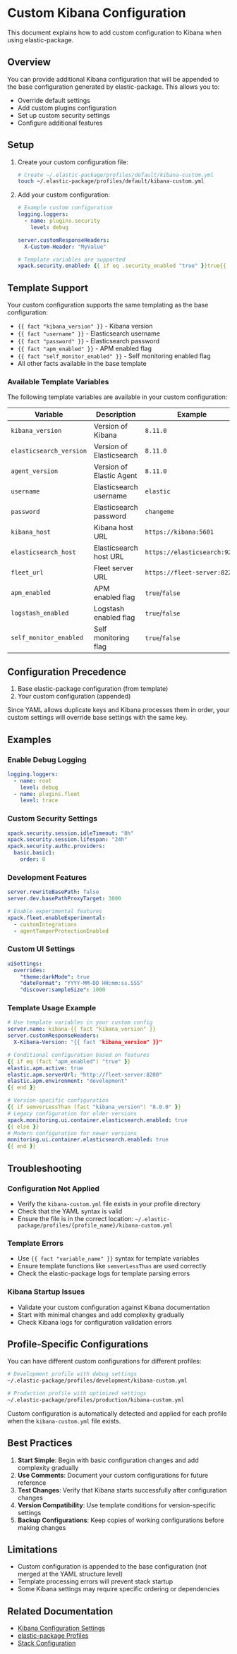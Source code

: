 # Custom Kibana Configuration

This document explains how to add custom configuration to Kibana when using elastic-package.

## Overview

You can provide additional Kibana configuration that will be appended to the base configuration generated by elastic-package. This allows you to:

- Override default settings
- Add custom plugins configuration
- Set up custom security settings
- Configure additional features

## Setup

1. Create your custom configuration file:
   ```bash
   # Create ~/.elastic-package/profiles/default/kibana-custom.yml
   touch ~/.elastic-package/profiles/default/kibana-custom.yml
   ```

2. Add your custom configuration:
   ```yaml
   # Example custom configuration
   logging.loggers:
     - name: plugins.security
       level: debug
   
   server.customResponseHeaders:
     X-Custom-Header: "MyValue"
   
   # Template variables are supported
   xpack.security.enabled: {{ if eq .security_enabled "true" }}true{{ else }}false{{ end }}
   ```

## Template Support

Your custom configuration supports the same templating as the base configuration:

- `{{ fact "kibana_version" }}` - Kibana version
- `{{ fact "username" }}` - Elasticsearch username  
- `{{ fact "password" }}` - Elasticsearch password
- `{{ fact "apm_enabled" }}` - APM enabled flag
- `{{ fact "self_monitor_enabled" }}` - Self monitoring enabled flag
- All other facts available in the base template

### Available Template Variables

The following template variables are available in your custom configuration:

| Variable | Description | Example |
|----------|-------------|---------|
| `kibana_version` | Version of Kibana | `8.11.0` |
| `elasticsearch_version` | Version of Elasticsearch | `8.11.0` |
| `agent_version` | Version of Elastic Agent | `8.11.0` |
| `username` | Elasticsearch username | `elastic` |
| `password` | Elasticsearch password | `changeme` |
| `kibana_host` | Kibana host URL | `https://kibana:5601` |
| `elasticsearch_host` | Elasticsearch host URL | `https://elasticsearch:9200` |
| `fleet_url` | Fleet server URL | `https://fleet-server:8220` |
| `apm_enabled` | APM enabled flag | `true`/`false` |
| `logstash_enabled` | Logstash enabled flag | `true`/`false` |
| `self_monitor_enabled` | Self monitoring flag | `true`/`false` |

## Configuration Precedence

1. Base elastic-package configuration (from template)
2. Your custom configuration (appended)

Since YAML allows duplicate keys and Kibana processes them in order, your custom settings will override base settings with the same key.

## Examples

### Enable Debug Logging
```yaml
logging.loggers:
  - name: root
    level: debug
  - name: plugins.fleet
    level: trace
```

### Custom Security Settings
```yaml
xpack.security.session.idleTimeout: "8h"
xpack.security.session.lifespan: "24h"
xpack.security.authc.providers:
  basic.basic1:
    order: 0
```

### Development Features
```yaml
server.rewriteBasePath: false
server.dev.basePathProxyTarget: 3000

# Enable experimental features
xpack.fleet.enableExperimental:
  - customIntegrations
  - agentTamperProtectionEnabled
```

### Custom UI Settings
```yaml
uiSettings:
  overrides:
    "theme:darkMode": true
    "dateFormat": "YYYY-MM-DD HH:mm:ss.SSS"
    "discover:sampleSize": 1000
```

### Template Usage Example
```yaml
# Use template variables in your custom config
server.name: kibana-{{ fact "kibana_version" }}
server.customResponseHeaders:
  X-Kibana-Version: "{{ fact "kibana_version" }}"

# Conditional configuration based on features
{{ if eq (fact "apm_enabled") "true" }}
elastic.apm.active: true
elastic.apm.serverUrl: "http://fleet-server:8200"
elastic.apm.environment: "development"
{{ end }}

# Version-specific configuration
{{ if semverLessThan (fact "kibana_version") "8.0.0" }}
# Legacy configuration for older versions
xpack.monitoring.ui.container.elasticsearch.enabled: true
{{ else }}
# Modern configuration for newer versions
monitoring.ui.container.elasticsearch.enabled: true
{{ end }}
```

## Troubleshooting

### Configuration Not Applied
- Verify the `kibana-custom.yml` file exists in your profile directory
- Check that the YAML syntax is valid
- Ensure the file is in the correct location: `~/.elastic-package/profiles/{profile_name}/kibana-custom.yml`

### Template Errors
- Use `{{ fact "variable_name" }}` syntax for template variables
- Ensure template functions like `semverLessThan` are used correctly
- Check the elastic-package logs for template parsing errors

### Kibana Startup Issues
- Validate your custom configuration against Kibana documentation
- Start with minimal changes and add complexity gradually
- Check Kibana logs for configuration validation errors

## Profile-Specific Configurations

You can have different custom configurations for different profiles:

```bash
# Development profile with debug settings
~/.elastic-package/profiles/development/kibana-custom.yml

# Production profile with optimized settings  
~/.elastic-package/profiles/production/kibana-custom.yml
```

Custom configuration is automatically detected and applied for each profile when the `kibana-custom.yml` file exists.

## Best Practices

1. **Start Simple**: Begin with basic configuration changes and add complexity gradually
2. **Use Comments**: Document your custom configurations for future reference
3. **Test Changes**: Verify that Kibana starts successfully after configuration changes
4. **Version Compatibility**: Use template conditions for version-specific settings
5. **Backup Configurations**: Keep copies of working configurations before making changes

## Limitations

- Custom configuration is appended to the base configuration (not merged at the YAML structure level)
- Template processing errors will prevent stack startup
- Some Kibana settings may require specific ordering or dependencies

## Related Documentation

- [Kibana Configuration Settings](https://www.elastic.co/guide/en/kibana/current/settings.html)
- [elastic-package Profiles](../README.md#profiles)
- [Stack Configuration](../README.md#stack-configuration)
